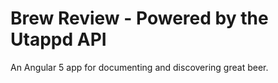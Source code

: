 # Brew Review - Powered by the Utappd API

An Angular 5 app for documenting and discovering great beer.
